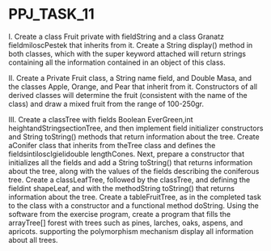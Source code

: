 # PPJ_TASK_11

I. Create a class Fruit private with fieldString and a class Granatz fieldmiloscPestek that inherits from it. Create a String display() method in both classes, which with the super keyword attached will return strings containing all the information contained in an object of this class. 

II. Create a Private Fruit class, a String name field, and Double Masa, and the classes Apple, Orange, and Pear that inherit from it. Constructors of all derived classes will determine the fruit (consistent with the name of the class) and draw a mixed fruit from the range of 100-250gr.

III. Create a classTree with fields Boolean EverGreen,int heightandStringsectionTree, and then implement field initializer constructors and String toString() methods that return information about the tree. Create aConifer class that inherits from theTree class and defines the fieldsintiloscIgielidouble lengthCones. Next, prepare a constructor that initializes all the fields and add a String toString() that returns information about the tree, along with the values ​​of the fields describing the coniferous tree. Create a classLeafTree, followed by the classTree, and defining the fieldint shapeLeaf, and with the methodString toString() that returns information about the tree. Create a tableFruitTree, as in the completed task to the class with a constructor and a functional method doString. Using the software from the exercise program, create a program that fills the arrayTree[] forest with trees such as pines, larches, oaks, aspens, and apricots. supporting the polymorphism mechanism display all information about all trees.
